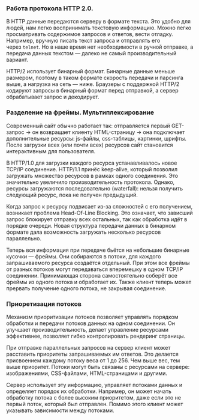 ### Работа протокола HTTP 2.0.
В HTTP данные передаются серверу в формате текста. Это удобно для людей, нам легко воспринимать текстовую информацию. Можно легко просматривать содержимое запросов и ответов, вести отладку. Например, вручную писать текст запроса и отправлять его через `telnet`. Но в наше время нет необходимости в ручной отправке, а передача данных текстом — далеко не самый производительный вариант. 

HTTP/2 использует бинарный формат. Бинарные данные меньше размером, поэтому в таком формате скорость передачи и парсинга выше, а нагрузка на сеть — ниже. Браузеры с поддержкой HTTP/2 кодируют запросы в бинарный формат перед отправкой, а сервер обрабатывает запрос и декодирует.

### Разделение на фреймы. Мультиплексирование
Современный сайт обычно работает так: отправляется первый GET-запрос → он возвращает клиенту HTML-страницу → она подключает дополнительные ресурсы: js-файлы, css-таблицы, картинки, шрифты. После загрузки всех (или почти всех) ресурсов сайт становится интерактивным для пользователя.

В HTTP/1.0 для загрузки каждого ресурса устанавливалось новое TCP/IP соединение. HTTP/1.1 принёс keep-alive, который позволил загружать множество ресурсов в рамках одного соединения. Это значительно увеличило производительность протокола. Однако, ресурсы загружаются последовательно (waterfall): нельзя получить следующий ресурс, пока не получен предыдущий.

Когда запрос к ресурсу подвисает из-за сложностей с его получением, возникает проблема Head-Of-Line Blocking. Это означает, что зависший запрос блокирует отправку всех остальных, так как обработка идёт в порядке очереди. Новая структура передачи данных в бинарном формате дала возможность загружать несколько ресурсов параллельно.

Теперь вся информация при передаче бьётся на небольшие бинарные кусочки — фреймы. Они собираются в потоки, для каждого запрашиваемого ресурса создаётся отдельный. При этом все фреймы от разных потоков могут передаваться вперемешку в одном TCP/IP соединении. Принимающая сторона самостоятельно соберёт все фреймы из одного потока и обработает их. Также клиент теперь может прервать получение одного потока, не закрывая соединение.

### Приоретизация потоков
Механизм приоритизации потоков позволяет управлять порядком обработки и передачи потоков данных на одном соединении. Он улучшает производительность, делает управление ресурсами эффективнее, позволяет гибко контролировать рендеринг страницы.

При отправке параллельных запросов на сервер клиент может расставить приоритеты запрашиваемых им ответов. Это делается присвоением каждому потоку веса от 1 до 256. Чем выше вес, тем выше приоритет. Потоки могут быть связаны с ресурсами на сервере: изображениями, CSS-файлами, HTML-страницами и другими.

Сервер использует эту информацию, управляет потоками данных и определяет порядок их обработки. Например, он может начать обработку потока с более высоким приоритетом, даже если это не первый поток, который был отправлен. Помимо этого клиент может указывать зависимости между потоками.